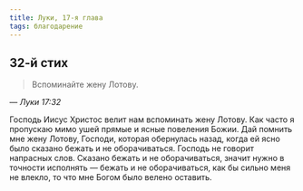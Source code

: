 ```yaml
---
title: Луки, 17-я глава
tags: благодарение
---
```


## 32-й стих

> Вспоминайте жену Лотову.

— <cite>Луки&nbsp;17:32</cite>

Господь Иисус Христос велит нам вспоминать жену Лотову. Как часто я пропускаю мимо ушей прямые и ясные повеления Божии.
Дай помнить мне жену Лотову, Господи, которая обернулась назад, когда ей ясно было сказано бежать и не оборачиваться.
Господь не говорит напрасных слов. Сказано бежать и не оборачиваться, значит нужно в точности исполнять — бежать и не оборачиваться,
как бы сильно меня не влекло, то что мне Богом было велено оставить.
